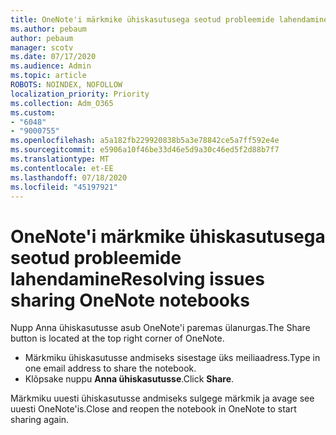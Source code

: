```yaml
---
title: OneNote'i märkmike ühiskasutusega seotud probleemide lahendamine
ms.author: pebaum
author: pebaum
manager: scotv
ms.date: 07/17/2020
ms.audience: Admin
ms.topic: article
ROBOTS: NOINDEX, NOFOLLOW
localization_priority: Priority
ms.collection: Adm_O365
ms.custom:
- "6048"
- "9000755"
ms.openlocfilehash: a5a182fb229920838b5a3e78842ce5a7ff592e4e
ms.sourcegitcommit: e5906a10f46be33d46e5d9a30c46ed5f2d88b7f7
ms.translationtype: MT
ms.contentlocale: et-EE
ms.lasthandoff: 07/18/2020
ms.locfileid: "45197921"
---
```

# <a name="resolving-issues-sharing-onenote-notebooks"></a><span data-ttu-id="419ae-102">OneNote'i märkmike ühiskasutusega seotud probleemide lahendamine</span><span class="sxs-lookup"><span data-stu-id="419ae-102">Resolving issues sharing OneNote notebooks</span></span>

<span data-ttu-id="419ae-103">Nupp Anna ühiskasutusse asub OneNote'i paremas ülanurgas.</span><span class="sxs-lookup"><span data-stu-id="419ae-103">The Share button is located at the top right corner of OneNote.</span></span>

- <span data-ttu-id="419ae-104">Märkmiku ühiskasutusse andmiseks sisestage üks meiliaadress.</span><span class="sxs-lookup"><span data-stu-id="419ae-104">Type in one email address to share the notebook.</span></span>
- <span data-ttu-id="419ae-105">Klõpsake nuppu **Anna ühiskasutusse**.</span><span class="sxs-lookup"><span data-stu-id="419ae-105">Click  **Share**.</span></span>

<span data-ttu-id="419ae-106">Märkmiku uuesti ühiskasutusse andmiseks sulgege märkmik ja avage see uuesti OneNote'is.</span><span class="sxs-lookup"><span data-stu-id="419ae-106">Close and reopen the notebook in OneNote to start sharing again.</span></span>